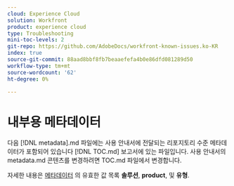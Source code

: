 ```yaml
---
cloud: Experience Cloud
solution: Workfront
product: experience cloud
type: Troubleshooting
mini-toc-levels: 2
git-repo: https://github.com/AdobeDocs/workfront-known-issues.ko-KR
index: true
source-git-commit: 88aad8bbf8fb7beaaefefa4b0e86dfd081289d50
workflow-type: tm+mt
source-wordcount: '62'
ht-degree: 0%

---
```



# 내부용 메타데이터

다음 [!DNL metadata].md 파일에는 사용 안내서에 전달되는 리포지토리 수준 메타데이터가 포함되어 있습니다 [!DNL TOC.md] 보고서에 있는 파일입니다. 사용 안내서의 metadata.md 콘텐츠를 변경하려면 TOC.md 파일에서 변경합니다.

자세한 내용은 [메타데이터](https://experienceleague.adobe.com/docs/authoring-guide-exl/using/editing/user-guide-setup/metadata.html) 의 유효한 값 목록 **솔루션**, **product**, 및 **유형**.
